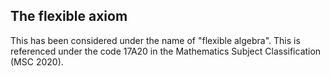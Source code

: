## The flexible axiom

This has been considered under the name of "flexible algebra". This is referenced under the code 17A20 in the Mathematics Subject Classification (MSC 2020).